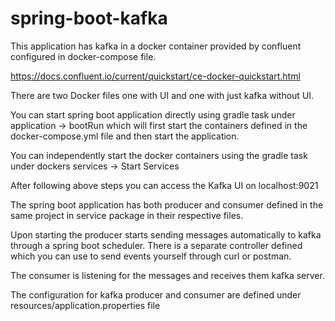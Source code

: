 # spring-boot-kafka
This application has kafka in a docker container provided by confluent configured in docker-compose file.

https://docs.confluent.io/current/quickstart/ce-docker-quickstart.html


There are two Docker files one with UI and one with just kafka without UI. 

You can start spring boot application directly using gradle task under application -> bootRun which will first start 
the containers defined in the docker-compose.yml file and then start the application.

You can independently start the docker containers using the gradle task under dockers services -> Start Services

After following above steps you can access the Kafka UI on localhost:9021

The spring boot application has both producer and consumer defined in the same project in service package in their 
respective files.

Upon starting the producer starts sending messages automatically to kafka through a spring boot scheduler. There is a 
separate controller defined which you can use to send events yourself through curl or postman.

The consumer is listening for the messages and receives them kafka server.

The  configuration for kafka producer and consumer are defined under resources/application.properties file


